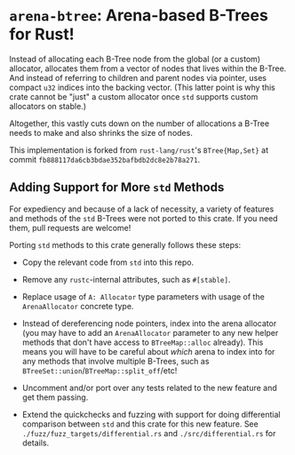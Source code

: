 # `arena-btree`: Arena-based B-Trees for Rust!

Instead of allocating each B-Tree node from the global (or a custom) allocator,
allocates them from a vector of nodes that lives within the B-Tree. And instead
of referring to children and parent nodes via pointer, uses compact `u32`
indices into the backing vector. (This latter point is why this crate cannot be
"just" a custom allocator once `std` supports custom allocators on stable.)

Altogether, this vastly cuts down on the number of allocations a B-Tree needs to
make and also shrinks the size of nodes.

This implementation is forked from `rust-lang/rust`'s `BTree{Map,Set}` at commit
`fb888117da6cb3bdae352bafbdb2dc8e2b78a271`.

## Adding Support for More `std` Methods

For expediency and because of a lack of necessity, a variety of features and
methods of the `std` B-Trees were not ported to this crate. If you need them,
pull requests are welcome!

Porting `std` methods to this crate generally follows these steps:

* Copy the relevant code from `std` into this repo.

* Remove any `rustc`-internal attributes, such as `#[stable]`.

* Replace usage of `A: Allocator` type parameters with usage of the
  `ArenaAllocator` concrete type.

* Instead of dereferencing node pointers, index into the arena allocator (you
  may have to add an `ArenaAllocator` parameter to any new helper methods that
  don't have access to `BTreeMap::alloc` already). This means you will have to
  be careful about *which* arena to index into for any methods that involve
  multiple B-Trees, such as `BTreeSet::union`/`BTreeMap::split_off`/etc!

* Uncomment and/or port over any tests related to the new feature and get them
  passing.

* Extend the quickchecks and fuzzing with support for doing differential
  comparison between `std` and this crate for this new feature. See
  `./fuzz/fuzz_targets/differential.rs` and `./src/differential.rs` for details.

